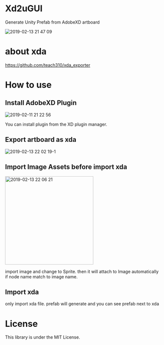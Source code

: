 # Xd2uGUI
Generate Unity Prefab from AdobeXD artboard

![2019-02-13 21 47 09](https://user-images.githubusercontent.com/16421323/52712885-4a272980-2fd9-11e9-99e6-edbd199bb641.jpg)


# about xda
https://github.com/teach310/xda_exporter

# How to use


## Install AdobeXD Plugin

![2019-02-11 21 22 56](https://user-images.githubusercontent.com/16421323/52713319-565fb680-2fda-11e9-9e86-a9f812365794.jpg)

You can install plugin from the XD plugin manager.

## Export artboard as xda

![2019-02-13 22 02 19-1](https://user-images.githubusercontent.com/16421323/52713726-6af07e80-2fdb-11e9-9840-207d709892f8.jpg)

## Import Image Assets before import xda
<img width="288" alt="2019-02-13 22 06 21" src="https://user-images.githubusercontent.com/16421323/52713804-a1c69480-2fdb-11e9-8324-0daf2044f1c3.png">

import image and change to Sprite.
then it will attach to Image automatically if node name match to image name.

## Import xda
only import xda file.
prefab will generate and you can see prefab next to xda

# License
This library is under the MIT License.
